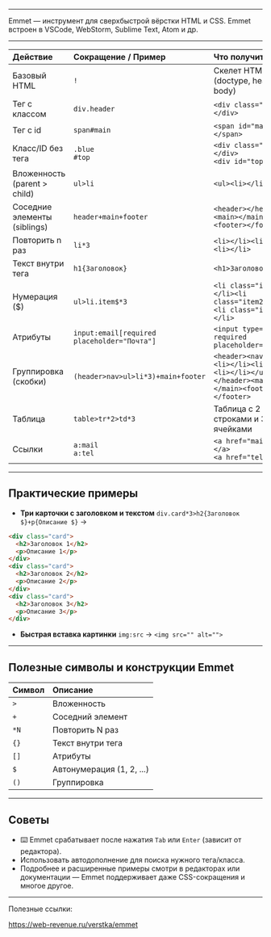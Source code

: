 ***

Emmet — инструмент для сверхбыстрой вёрстки HTML и CSS. Emmet встроен в VSCode, WebStorm, Sublime Text, Atom и др.

***

| Действие                     | Сокращение / Пример                         | Что получится                                                                                    |
| :--------------------------- | :------------------------------------------ | :----------------------------------------------------------------------------------------------- |
| Базовый HTML                 | `!`                                         | Скелет HTML5 (doctype, head, body)                                                               |
| Тег с классом                | `div.header`                                | `<div class="header"></div>`                                                                     |
| Тег с id                     | `span#main`                                 | `<span id="main"></span>`                                                                        |
| Класс/ID без тега            | `.blue`<br/>`#top`                          | `<div class="blue"></div>`<br/>`<div id="top"></div>`                                            |
| Вложенность (parent > child) | `ul>li`                                     | `<ul><li></li></ul>`                                                                             |
| Соседние элементы (siblings) | `header+main+footer`                        | `<header></header><main></main><footer></footer>`                                                |
| Повторить n раз              | `li*3`                                      | `<li></li><li></li><li></li>`                                                                    |
| Текст внутри тега            | `h1{Заголовок}`                             | `<h1>Заголовок</h1>`                                                                             |
| Нумерация (\$)               | `ul>li.item$*3`                             | `<li class="item1"></li><li class="item2"></li><li class="item3"></li>`                          |
| Атрибуты                     | `input:email[required placeholder="Почта"]` | `<input type="email" required placeholder="Почта">`                                              |
| Группировка (скобки)         | `(header>nav>ul>li*3)+main+footer`          | `<header><nav><ul><li></li><li></li><li></li></ul></nav></header><main></main><footer></footer>` |
| Таблица                      | `table>tr*2>td*3`                           | Таблица с 2 строками и 3 ячейками                                                                |
| Ссылки                       | `a:mail`<br/>`a:tel`                        | `<a href="mailto:"></a>`<br/>`<a href="tel:"></a>`                                               |


***

## Практические примеры

- **Три карточки с заголовком и текстом**
`div.card*3>h2{Заголовок $}+p{Описание $}`
→

```html
<div class="card">
  <h2>Заголовок 1</h2>
  <p>Описание 1</p>
</div>
<div class="card">
  <h2>Заголовок 2</h2>
  <p>Описание 2</p>
</div>
<div class="card">
  <h2>Заголовок 3</h2>
  <p>Описание 3</p>
</div>
```

- **Быстрая вставка картинки**
`img:src` → `<img src="" alt="">`

***

## Полезные символы и конструкции Emmet

| Символ | Описание |
| :-- | :-- |
| `>` | Вложенность |
| `+` | Соседний элемент |
| `*N` | Повторить N раз |
| `{}` | Текст внутри тега |
| `[]` | Атрибуты |
| `$` | Автонумерация (1, 2, ...) |
| `()` | Группировка |


***

## Советы

- ⌨️ Emmet срабатывает после нажатия `Tab` или `Enter` (зависит от редактора).
- Использовать автодополнение для поиска нужного тега/класса.
- Подробнее и расширенные примеры смотри в редакторах или документации — Emmet поддерживает даже CSS-сокращения и многое другое.
***

Полезные ссылки:

https://web-revenue.ru/verstka/emmet
